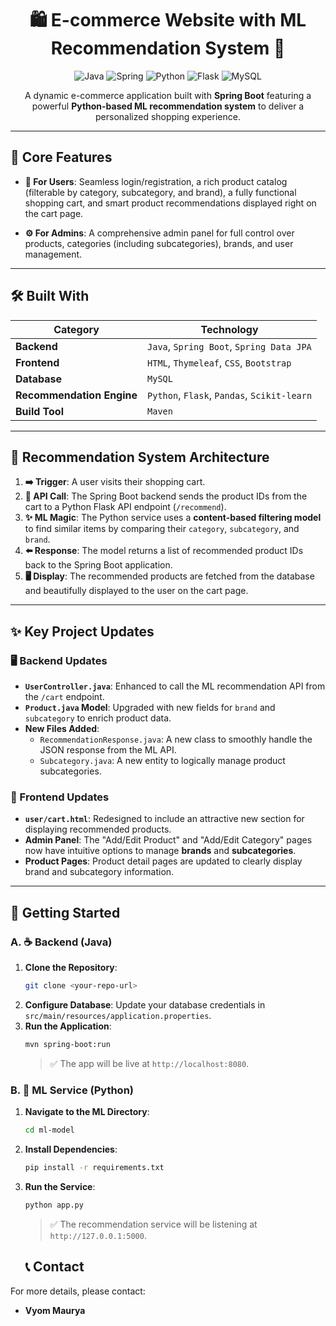 <div align="center">

# 🛍️ E-commerce Website with ML Recommendation System 🚀

![Java](https://img.shields.io/badge/Java-ED8B00?style=for-the-badge&logo=openjdk&logoColor=white)
![Spring](https://img.shields.io/badge/Spring-6DB33F?style=for-the-badge&logo=spring&logoColor=white)
![Python](https://img.shields.io/badge/Python-3776AB?style=for-the-badge&logo=python&logoColor=white)
![Flask](https://img.shields.io/badge/Flask-000000?style=for-the-badge&logo=flask&logoColor=white)
![MySQL](https://img.shields.io/badge/MySQL-4479A1?style=for-the-badge&logo=mysql&logoColor=white)

A dynamic e-commerce application built with **Spring Boot** featuring a powerful **Python-based ML recommendation system** to deliver a personalized shopping experience.

</div>

---

## 🎯 Core Features

* **🛒 For Users**: Seamless login/registration, a rich product catalog (filterable by category, subcategory, and brand), a fully functional shopping cart, and smart product recommendations displayed right on the cart page.

* **⚙️ For Admins**: A comprehensive admin panel for full control over products, categories (including subcategories), brands, and user management.

---

## 🛠️ Built With

| Category                | Technology                                     |
| ----------------------- | ---------------------------------------------- |
| **Backend** | `Java`, `Spring Boot`, `Spring Data JPA`       |
| **Frontend** | `HTML`, `Thymeleaf`, `CSS`, `Bootstrap`        |
| **Database** | `MySQL`                                        |
| **Recommendation Engine** | `Python`, `Flask`, `Pandas`, `Scikit-learn` |
| **Build Tool** | `Maven`                                        |

---

## 🧠 Recommendation System Architecture

1.  **➡️ Trigger**: A user visits their shopping cart.
2.  **📡 API Call**: The Spring Boot backend sends the product IDs from the cart to a Python Flask API endpoint (`/recommend`).
3.  **✨ ML Magic**: The Python service uses a **content-based filtering model** to find similar items by comparing their `category`, `subcategory`, and `brand`.
4.  **⬅️ Response**: The model returns a list of recommended product IDs back to the Spring Boot application.
5.  **🖥️ Display**: The recommended products are fetched from the database and beautifully displayed to the user on the cart page.

---

## ✨ Key Project Updates

### 🖥️ Backend Updates
* **`UserController.java`**: Enhanced to call the ML recommendation API from the `/cart` endpoint.
* **`Product.java` Model**: Upgraded with new fields for `brand` and `subcategory` to enrich product data.
* **New Files Added**:
    * `RecommendationResponse.java`: A new class to smoothly handle the JSON response from the ML API.
    * `Subcategory.java`: A new entity to logically manage product subcategories.

### 🎨 Frontend Updates
* **`user/cart.html`**: Redesigned to include an attractive new section for displaying recommended products.
* **Admin Panel**: The "Add/Edit Product" and "Add/Edit Category" pages now have intuitive options to manage **brands** and **subcategories**.
* **Product Pages**: Product detail pages are updated to clearly display brand and subcategory information.

---

## 🚀 Getting Started

### A. ☕ Backend (Java)

1.  **Clone the Repository**:
    ```bash
    git clone <your-repo-url>
    ```
2.  **Configure Database**:
    Update your database credentials in `src/main/resources/application.properties`.
3.  **Run the Application**:
    ```bash
    mvn spring-boot:run
    ```
    > ✅ The app will be live at `http://localhost:8080`.

### B. 🐍 ML Service (Python)

1.  **Navigate to the ML Directory**:
    ```bash
    cd ml-model
    ```
2.  **Install Dependencies**:
    ```bash
    pip install -r requirements.txt
    ```
3.  **Run the Service**:
    ```bash
    python app.py
    ```
    > ✅ The recommendation service will be listening at `http://127.0.0.1:5000`.
    
    ## 📞 Contact
For more details, please contact:
- **Vyom Maurya**
